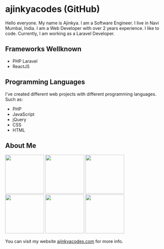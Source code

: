 # ajinkyacodes (GitHub)

Hello everyone. My name is Ajinkya. I am a Software Engineer. I live in Navi Mumbai, India. I am a Web Developer with over 2 years experience. I like to code. Currently, I am working as a Laravel Developer.

## Frameworks Wellknown
- PHP Laravel
- ReactJS

## Programming Languages

I've created different web projects with different programming languages. Such as:

- PHP
- JavaScript
- jQuery
- CSS
- HTML

## About Me

<a href="https://ajinkyacodes.com" target="_blank" title ="ajinkyacodes"><img src="https://www.ajinkyacodes.com/assets/default/apple.png" width="125"></a>
<a href="https://ajinkyacodes.com" target="_blank" title ="ajinkyacodes"><img src="https://www.ajinkyacodes.com/assets/default/wfh.png" width="125"></a>
<a href="https://ajinkyacodes.com" target="_blank" title ="ajinkyacodes"><img src="https://www.ajinkyacodes.com/assets/default/busy.png" width="125"></a>
<a href="https://ajinkyacodes.com" target="_blank" title ="ajinkyacodes"><img src="https://www.ajinkyacodes.com/assets/default/working-late.png" width="125"></a>
<a href="https://ajinkyacodes.com" target="_blank" title ="ajinkyacodes"><img src="https://www.ajinkyacodes.com/assets/default/good-week.png" width="125"></a>
<a href="https://open.spotify.com/user/apopnnv9jxb1ww9pxomlh6m59" target="_blank" title ="ajinkyacodes | Spotify"><img src="https://www.ajinkyacodes.com/assets/default/music_spotify.gif" width="125"></a>

<p>You can visit my website <a href="https://ajinkyacodes.com" target="_blank">ajinkyacodes.com</a> for more info.</p>
